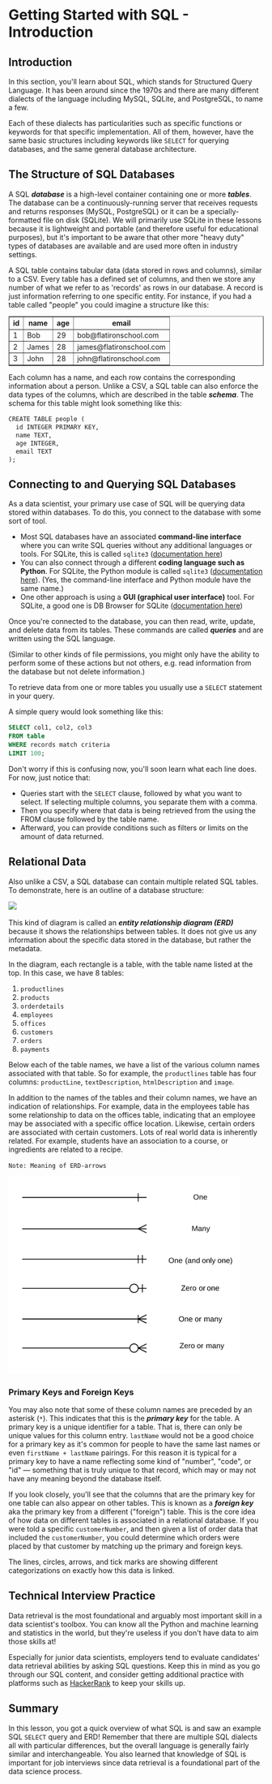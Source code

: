 # Getting Started with SQL - Introduction

## Introduction

In this section, you'll learn about SQL, which stands for Structured Query Language. It has been around since the 1970s and there are many different dialects of the language including MySQL, SQLite, and PostgreSQL, to name a few.

Each of these dialects has particularities such as specific functions or keywords for that specific implementation. All of them, however, have the same basic structures including keywords like `SELECT` for querying databases, and the same general database architecture.

## The Structure of SQL Databases

A SQL ***database*** is a high-level container containing one or more ***tables***. The database can be a continuously-running server that receives requests and returns responses (MySQL, PostgreSQL) or it can be a specially-formatted file on disk (SQLite). We will primarily use SQLite in these lessons because it is lightweight and portable (and therefore useful for educational purposes), but it's important to be aware that other more "heavy duty" types of databases are available and are used more often in industry settings.

A SQL table contains tabular data (data stored in rows and columns), similar to a CSV. Every table has a defined set of columns, and then we store any number of what we refer to as 'records' as rows in our database. A record is just information referring to one specific entity. For instance, if you had a table called "people" you could imagine a structure like this:

<table border="1" cellpadding="4" cellspacing="0">
  <tr>
    <th>id</th>
    <th>name</th>
    <th>age</th>
    <th>email</th>
  </tr>

  <tr>
    <td>1</td>
    <td>Bob</td>
    <td>29</td>
    <td>bob@flatironschool.com</td>
  </tr>
  <tr>
    <td>2</td>
    <td>James</td>
    <td>28</td>
    <td>james@flatironschool.com</td>
  </tr>
  <tr>
    <td>3</td>
    <td>John</td>
    <td>28</td>
    <td>john@flatironschool.com</td>
  </tr>
</table>

Each column has a name, and each row contains the corresponding information about a person. Unlike a CSV, a SQL table can also enforce the data types of the columns, which are described in the table ***schema***. The schema for this table might look something like this:

```
CREATE TABLE people (
  id INTEGER PRIMARY KEY,
  name TEXT,
  age INTEGER,
  email TEXT
);
```

## Connecting to and Querying SQL Databases

As a data scientist, your primary use case of SQL will be querying data stored within databases. To do this, you connect to the database with some sort of tool.

* Most SQL databases have an associated **command-line interface** where you can write SQL queries without any additional languages or tools. For SQLite, this is called `sqlite3` ([documentation here](https://sqlite.org/cli.html))
* You can also connect through a different **coding language such as Python**. For SQLite, the Python module is called `sqlite3` ([documentation here](https://docs.python.org/3/library/sqlite3.html)). (Yes, the command-line interface and Python module have the same name.)
* One other approach is using a **GUI (graphical user interface)** tool. For SQLite, a good one is DB Browser for SQLite ([documentation here](https://sqlitebrowser.org/))

Once you're connected to the database, you can then read, write, update, and delete data from its tables. These commands are called ***queries*** and are written using the SQL language.

(Similar to other kinds of file permissions, you might only have the ability to perform some of these actions but not others, e.g. read information from the database but not delete information.)

To retrieve data from one or more tables you usually use a `SELECT` statement in your query.

A simple query would look something like this:

```sql
SELECT col1, col2, col3
FROM table
WHERE records match criteria
LIMIT 100;
```

Don't worry if this is confusing now, you'll soon learn what each line does. For now, just notice that:

* Queries start with the `SELECT` clause, followed by what you want to select. If selecting multiple columns, you separate them with a comma.
* Then you specify where that data is being retrieved from the using the FROM clause followed by the table name.
* Afterward, you can provide conditions such as filters or limits on the amount of data returned.

## Relational Data

Also unlike a CSV, a SQL database can contain multiple related SQL tables. To demonstrate, here is an outline of a database structure:

<img src="https://github.com/learn-co-curriculum/dsc-getting-started-sql-intro/raw/master/Database-Schema.png" />

This kind of diagram is called an ***entity relationship diagram (ERD)*** because it shows the relationships between tables. It does not give us any information about the specific data stored in the database, but rather the metadata.

In the diagram, each rectangle is a table, with the table name listed at the top. In this case, we have 8 tables:

1. `productlines`
2. `products`
3. `orderdetails`
4. `employees`
5. `offices`
6. `customers`
7. `orders`
8. `payments`

Below each of the table names, we have a list of the various column names associated with that table. So for example, the `productlines` table has four columns: `productLine`, `textDescription`, `htmlDescription` and `image`.

In addition to the names of the tables and their column names, we have an indication of relationships. For example, data in the employees table has some relationship to data on the offices table, indicating that an employee may be associated with a specific office location. Likewise, certain orders are associated with certain customers. Lots of real world data is inherently related. For example, students have an association to a course, or ingredients are related to a recipe.

`Note: Meaning of ERD-arrows`

<img src="https://github.com/rurigi-waweru/dsfpt10-p2-dsc-getting-started-with-sql-introduction-r/blob/master/brian-study-images/erd-sql-arrow-images.png" />


### Primary Keys and Foreign Keys

You may also note that some of these column names are preceded by an asterisk (`*`). This indicates that this is the ***primary key*** for the table. A primary key is a unique identifier for a table. That is, there can only be unique values for this column entry. `lastName` would not be a good choice for a primary key as it's common for people to have the same last names or even `firstName + lastName` pairings. For this reason it is typical for a primary key to have a name reflecting some kind of "number", "code", or "id" — something that is truly unique to that record, which may or may not have any meaning beyond the database itself.

If you look closely, you'll see that the columns that are the primary key for one table can also appear on other tables. This is known as a ***foreign key*** aka the primary key from a different ("foreign") table. This is the core idea of how data on different tables is associated in a relational database. If you were told a specific `customerNumber`, and then given a list of order data that included the `customerNumber`, you could determine which orders were placed by that customer by matching up the primary and foreign keys.

The lines, circles, arrows, and tick marks are showing different categorizations on exactly how this data is linked.

## Technical Interview Practice

Data retrieval is the most foundational and arguably most important skill in a data scientist's toolbox. You can know all the Python and machine learning and statistics in the world, but they're useless if you don't have data to aim those skills at!

Especially for junior data scientists, employers tend to evaluate candidates' data retrieval abilities by asking SQL questions. Keep this in mind as you go through our SQL content, and consider getting additional practice with platforms such as [HackerRank](https://www.hackerrank.com/domains/sql) to keep your skills up.

## Summary

In this lesson, you got a quick overview of what SQL is and saw an example SQL `SELECT` query and ERD! Remember that there are multiple SQL dialects all with particular differences, but the overall language is generally fairly similar and interchangeable. You also learned that knowledge of SQL is important for job interviews since data retrieval is a foundational part of the data science process.
